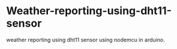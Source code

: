 # Weather-reporting-using-dht11-sensor
weather reporting using dht11 sensor using nodemcu in arduino.
